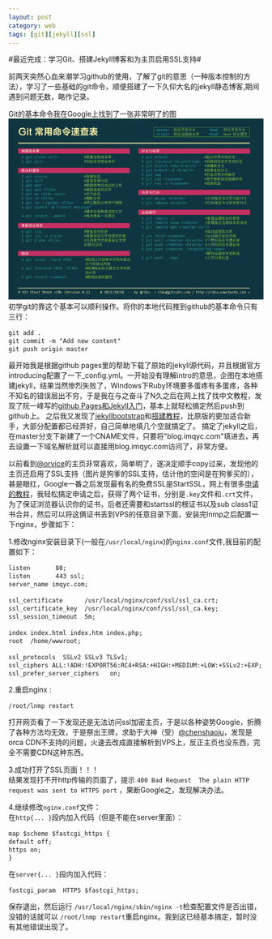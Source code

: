 ```yaml
---
layout: post
category: web
tags: [git][jekyll][ssl]
---
```


#最近完成：学习Git、搭建Jekyll博客和为主页启用SSL支持#

前两天突然心血来潮学习github的使用，了解了git的意思（一种版本控制的方法），学习了一些基础的git命令，顺便搭建了一下久仰大名的jekyll静态博客,期间遇到问题无数，略作记录。

Git的基本命令我在Google上找到了一张非常明了的图![Git Command](Git.png)  
初学git的靠这个基本可以顺利操作。将你的本地代码推到github的基本命令只有三行：  

	git add .  
	git commit -m "Add new content"  
	git push origin master

最开始我是根据github pages里的帮助下载了原始的jekyll源代码，并且根据官方introducing配置了一下_config.yml。一开始没有理解intro的意思，企图在本地搭建jekyll，结果当然惨烈失败了，Windows下Ruby环境要多蛋疼有多蛋疼，各种不知名的错误层出不穷，于是我在与之奋斗了N久之后在网上找了找中文教程，发现了阮一峰写的[github Pages和Jekyll入门](http://www.ruanyifeng.com/blog/2012/08/blogging_with_jekyll.html)，基本上就轻松搞定然后push到github上。
之后我又发现了[jekyllbootstrap](http://jekyllbootstrap.com/)和[搭建教程](http://ppxu.net/blog/2012/09/29/using-jekyll-bootstrap-host-blog-on-github/)，比原版的更加适合新手，大部分配置都已经弄好，自己简单地填几个空就搞定了。
搞定了jekyll之后，在master分支下新建了一个CNAME文件，只要将"blog.imqyc.com"填进去，再去设置一下域名解析就可以直接用blog.imqyc.com访问了，非常方便。

以前看到[@orvice](https://orx.me)的主页非常喜欢，简单明了，遂决定顺手copy过来，发现他的主页还启用了SSL支持（图片是狗爹的SSL支持，估计他的空间是在狗爹买的），甚是眼红，Google一番之后发现最有名的免费SSL是StartSSL，网上有很多[申请的教程](https://www.google.com/search?hl=zh-CN&q=startssl%E6%95%99%E7%A8%8B)，我轻松搞定申请之后，获得了两个证书，分别是`.key`文件和`.crt`文件，为了保证浏览器认识你的证书，后者还需要和startssl的根证书以及sub class1证书合并，然后可以将这俩证书丢到VPS的任意目录下面，安装完lnmp之后配置一下nginx，步骤如下：
  
1.修改nginx安装目录下(一般在`/usr/local/nginx`)的`nginx.conf`文件,我目前的配置如下：  

	listen       80;
	listen       443 ssl;
	server_name imqyc.com;

	ssl_certificate      /usr/local/nginx/conf/ssl/ssl_ca.crt;
	ssl_certificate_key  /usr/local/nginx/conf/ssl/ssl_ca.key;
	ssl_session_timeout  5m;

	index index.html index.htm index.php;
	root  /home/wwwroot;
		
	ssl_protocols  SSLv2 SSLv3 TLSv1;
	ssl_ciphers ALL:!ADH:!EXPORT56:RC4+RSA:+HIGH:+MEDIUM:+LOW:+SSLv2:+EXP;
	ssl_prefer_server_ciphers   on;
2.重启nginx :  

	/root/lnmp restart  

打开网页看了一下发现还是无法访问ssl加密主页，于是以各种姿势Google，折腾了各种方法均无效，于是祭出王牌，求助于大神（受）[@chenshaoju](https://twitter.com/chenshaoju)，发现是orca CDN不支持的问题，火速去改成直接解析到VPS上，反正主页也没东西，完全不需要CDN这种东西。  

3.成功打开了SSL页面！！！  
结果发现打不开http传输的页面了，提示 `400 Bad Request  The plain HTTP request was sent to HTTPS port` ，果断Google之，发现解决办法。

4.继续修改`nginx.conf`文件：  
在`http{... }`段内加入代码（但是不能在server里面）：
  
	map $scheme $fastcgi_https {
	default off;
	https on;
	}

在`server{... }`段内加入代码：  

	fastcgi_param  HTTPS $fastcgi_https;  
保存退出，然后运行	`/usr/local/nginx/sbin/nginx -t`检查配置文件是否出错，没错的话就可以	`/root/lnmp restart`重启nginx。我到这已经基本搞定，暂时没有其他错误出现了。